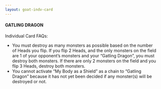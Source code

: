 ```yaml
---
layout: goat-indv-card
---
```


#### GATLING DRAGON

Individual Card FAQs:

*   You must destroy as many monsters as possible based on the number of Heads you flip. If you flip 2 Heads, and the only monsters on the field are 1 of your opponent’s monsters and your “Gatling Dragon”, you must destroy both monsters. If there are only 2 monsters on the field and you flip 3 Heads, destroy both monsters.
*   You cannot activate “My Body as a Shield” as a chain to “Gatling Dragon” because it has not yet been decided if any monster(s) will be destroyed or not.